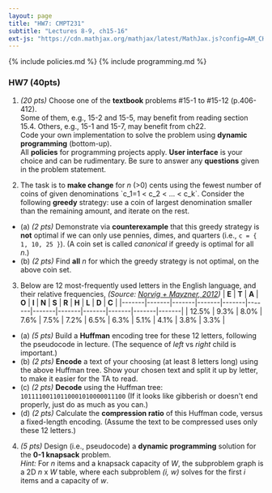 ```yaml
---
layout: page
title: "HW7: CMPT231"
subtitle: "Lectures 8-9, ch15-16"
ext-js: "https://cdn.mathjax.org/mathjax/latest/MathJax.js?config=AM_CHTML"
---
```


{% include policies.md %}
{% include programming.md %}

### HW7 (40pts)
1. *(20 pts)* Choose one of the **textbook** problems #15-1 to #15-12 (p.406-412). <br/>
  Some of them, e.g., 15-2 and 15-5, may benefit from reading section 15.4.
  Others, e.g., 15-1 and 15-7, may benefit from ch22. <br/>
  Code your own implementation to solve the problem
  using **dynamic programming** (bottom-up). <br/>
  All **policies** for programming projects apply.
  **User interface** is your choice and can be rudimentary.
  Be sure to answer any **questions** given in the problem statement.

2. The task is to **make change** for *n* (>0) cents using the fewest number of coins of given denominations \`c\_1=1 < c\_2 < ... < c\_k\`. Consider the following **greedy** strategy: use a coin of largest denomination smaller than the remaining amount, and iterate on the rest.
  + (a) *(2 pts)* Demonstrate via **counterexample** that this greedy strategy is **not** optimal if we can only use pennies, dimes, and quarters (i.e., `c = { 1, 10, 25 }`).
    (A coin set is called *canonical* if greedy is optimal for all *n*.)
  + (b) *(2 pts)* Find **all** *n* for which the greedy strategy is not optimal, on the above coin set.

3. Below are 12 most-frequently used letters in the English language, and their relative frequencies,
  *(Source: [Norvig + Mayzner, 2012](http://norvig.com/mayzner.html))*
  | **E** | **T** | **A** | **O** | **I** | **N** | **S** | **R** | **H** | **L** | **D** | **C** |
  |-------|-------|-------|-------|-------|-------|-------|-------|-------|-------|-------|-------|
  | 12.5% |  9.3% |  8.0% |  7.6% |  7.5% |  7.2% |  6.5% |  6.3% |  5.1% |  4.1% |  3.8% |  3.3% |
  + (a) *(5 pts)* Build a **Huffman** encoding tree for these 12 letters, following the pseudocode
    in lecture.  (The sequence of *left* vs *right* child is important.)
  + (b) *(2 pts)* **Encode** a text of your choosing (at least 8 letters long) using the above Huffman tree.
    Show your chosen text and split it up by letter, to make it easier for the TA to read.
  + (c) *(2 pts)* **Decode** using the Huffman tree: `10111100110110001010000011100`
    (If it looks like gibberish or doesn't end properly, just do as much as you can.)
  + (d) *(2 pts)* Calculate the **compression ratio** of this Huffman code, versus a fixed-length encoding.
    (Assume the text to be compressed uses only these 12 letters.)

4. *(5 pts)* Design (i.e., pseudocode) a **dynamic programming** solution
  for the **0-1 knapsack** problem. <br/>
  *Hint:* For *n* items and a knapsack capacity of *W*,
  the subproblem graph is a 2D *n* x *W* table,
  where each subproblem *(i, w)* solves 
  for the first *i* items and a capacity of *w*.

